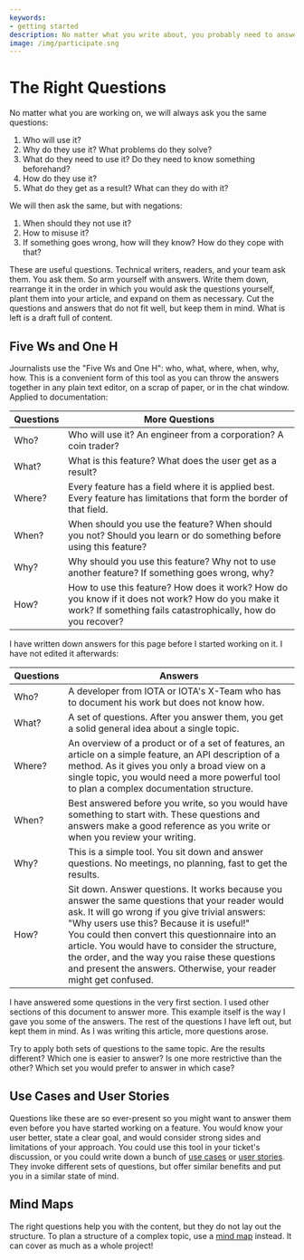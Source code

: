 ```yaml
---
keywords:
- getting started
description: No matter what you write about, you probably need to answer the same questions every time.
image: /img/participate.sng
---
```


# The Right Questions

No matter what you are working on, we will always ask you the same questions:

1. Who will use it?
2. Why do they use it? What problems do they solve?
3. What do they need to use it? Do they need to know something beforehand?
4. How do they use it?
5. What do they get as a result? What can they do with it?

We will then ask the same, but with negations:

1. When should they not use it?
2. How to misuse it?
3. If something goes wrong, how will they know? How do they cope with that?

These are useful questions. Technical writers, readers, and your team ask them. You ask them. So arm yourself with answers. Write them down, rearrange it in the order in which you would ask the questions yourself, plant them into your article, and expand on them as necessary. Cut the questions and answers that do not fit well, but keep them in mind. What is left is a draft full of content.

## Five Ws and One H

Journalists use the "Five Ws and One H": who, what, where, when, why, how. This is a convenient form of this tool as you can throw the answers together in any plain text editor, on a scrap of paper, or in the chat window. Applied to documentation:

| Questions | More Questions                                                                                                                                                    |
| --------- | ----------------------------------------------------------------------------------------------------------------------------------------------------------------- |
| Who?      | Who will use it? An engineer from a corporation? A coin trader?                                                                                                   |
| What?     | What is this feature? What does the user get as a result?                                                                                                         |
| Where?    | Every feature has a field where it is applied best. Every feature has limitations that form the border of that field.                                             |
| When?     | When should you use the feature? When should you not? Should you learn or do something before using this feature?                                                 |
| Why?      | Why should you use this feature? Why not to use another feature? If something goes wrong, why?                                                                    |
| How?      | How to use this feature? How does it work? How do you know if it does not work? How do you make it work? If something fails catastrophically, how do you recover? |

I have written down answers for this page before I started working on it. I have not edited it afterwards:

| Questions | Answers                                                                                                                                                                                                                                                                                                                                                                                                                           |
| --------- | --------------------------------------------------------------------------------------------------------------------------------------------------------------------------------------------------------------------------------------------------------------------------------------------------------------------------------------------------------------------------------------------------------------------------------- |
| Who?      | A developer from IOTA or IOTA's X-Team who has to document his work but does not know how.                                                                                                                                                                                                                                                                                                                                        |
| What?     | A set of questions. After you answer them, you get a solid general idea about a single topic.                                                                                                                                                                                                                                                                                                                                     |
| Where?    | An overview of a product or of a set of features, an article on a simple feature, an API description of a method. As it gives you only a broad view on a single topic, you would need a more powerful tool to plan a complex documentation structure.                                                                                                                                                                             |
| When?     | Best answered before you write, so you would have something to start with. These questions and answers make a good reference as you write or when you review your writing.                                                                                                                                                                                                                                                        |
| Why?      | This is a simple tool. You sit down and answer questions. No meetings, no planning, fast to get the results.                                                                                                                                                                                                                                                                                                                      |
| How?      | Sit down. Answer questions. It works because you answer the same questions that your reader would ask. It will go wrong if you give trivial answers: "Why users use this? Because it is useful!" <br /> You could then convert this questionnaire into an article. You would have to consider the structure, the order, and the way you raise these questions and present the answers. Otherwise, your reader might get confused. |

I have answered some questions in the very first section. I used other sections of this document to answer more. This example itself is the way I gave you some of the answers. The rest of the questions I have left out, but kept them in mind. As I was writing this article, more questions arose.

Try to apply both sets of questions to the same topic. Are the results different? Which one is easier to answer? Is one more restrictive than the other? Which set you would prefer to answer in which case?

## Use Cases and User Stories

Questions like these are so ever-present so you might want to answer them even before you have started working on a feature. You would know your user better, state a clear goal, and would consider strong sides and limitations of your approach. You could use this tool in your ticket's discussion, or you could write down a bunch of [use cases](https://www.usability.gov/how-to-and-tools/methods/use-cases.html) or [user stories](https://www.productplan.com/glossary/user-story/). They invoke different sets of questions, but offer similar benefits and put you in a similar state of mind.

## Mind Maps

The right questions help you with the content, but they do not lay out the structure. To plan a structure of a complex topic, use a [mind map](mind_map.md) instead. It can cover as much as a whole project!